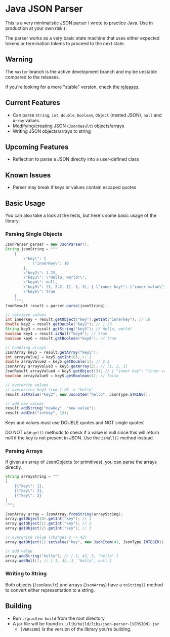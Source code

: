 # Java JSON Parser
This is a very minimalistic JSON parser I wrote to practice Java. Use in production at your own risk (:

The parser works as a very basic state machine that uses either expected tokens or termination tokens to proceed to the next state.

## Warning
The `master` branch is the active development branch and my be unstable compared to the releases.

If you're looking for a more "stable" version, check the [releases](https://github.com/Kiyoshika/json-parser-java/releases).

## Current Features
* Can parse `String`, `int`, `double`, `boolean`, `Object` (nested JSON), `null` and `Array` values.
* Modifying/creating JSON (`JsonResult`) objects/arrays
* Writing JSON objects/arrays to string

## Upcoming Features
* Reflection to parse a JSON directly into a user-defined class

## Known Issues
* Parser may break if keys or values contain escaped quotes

## Basic Usage
You can also take a look at the tests, but here's some basic usage of the library:

### Parsing Single Objects

```java
JsonParser parser = new JsonParser();
String jsonString = """
    {
        \"key\": {
            \"innerKey\": 10
        },
        \"key2\": 1.23,
        \"key3\": \"Hello, world!\",
        \"key4\": null,
        \"key5\": [1, 2.2, [1, 2, 3], { \"inner key\": \"inner value\"}, false],
        \"key6\": true
    }
    """;
JsonResult result = parser.parse(jsonString);

// retrieve values
int innerKey = result.getObject("key").getInt("innerkey"); // 10
double key2 = result.getDouble("key2"); // 1.23
String key3 = result.getString("key3"); // Hello, world!
boolean key4 = result.isNull("key4"); // true
boolean key6 = result.getBoolean("key6"); // true

// handling arrays
JsonArray key5 = result.getArray("key5");
int arrayValue1 = key5.getInt(0); // 1
double arrayValue2 = key5.getDouble(1); // 2.2
JsonArray arrayValue3 = key5.getArray(2); // [1, 2, 3]
JsonResult arrayValue4 = key5.getObject(3); // { "inner key": "inner value" }
boolean arrayValue5 = key5.getBoolean(4); // false

// overwrite values
// overwrites key2 from 1.23 -> "hello"
result.setValue("key2", new JsonItem("hello", JsonType.STRING));

// add new values
result.addString("newkey", "new value");
result.addInt("intkey", 12);
```

Keys and values must use DOUBLE quotes and NOT single quotes!

DO NOT use `get()` methods to check if a value is null since this will return null if the key is not present in JSON. Use the `isNull()` method instead.

### Parsing Arrays
If given an array of JsonObjects (or primitives), you can parse the arrays directly.

```java
String arrayString = """
[
    {\"key\": 1},
    {\"key\": 2},
    {\"key\": 3}
]
""";

JsonArray array = JsonArray.fromString(arrayString);
array.getObject(0).getInt("key"); // 1
array.getObject(1).getInt("key"); // 2
array.getObject(2).getInt("key"); // 3

// overwrite value (changes 2 -> 42)
array.getObject(1).setValue("key", new JsonItem(42, JsonType.INTEGER));

// add value
array.addString("hello"); // [ 1, 42, 3, "hello" ]
array.addNull(); // [ 1, 42, 3, "hello", null ]
```

### Writing to String
Both objects (`JsonResult`) and arrays (`JsonArray`) have a `toString()` method to convert either representation to a string.

## Building
* Run `./gradlew build` from the root directory
* A jar file will be found in `./lib/build/libs/json-parser-[VERSION].jar`
    * `[VERSION]` is the version of the library you're building.
